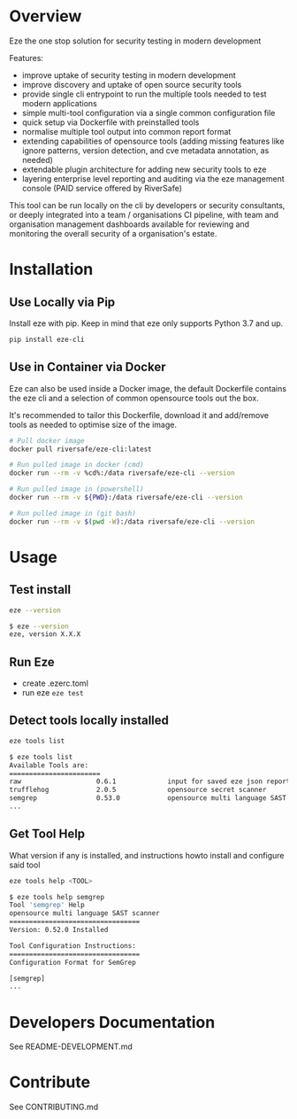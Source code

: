 # Overview

Eze the one stop solution for security testing in modern development

Features:
- improve uptake of security testing in modern development
- improve discovery and uptake of open source security tools
- provide single cli entrypoint to run the multiple tools needed to test modern applications
- simple multi-tool configuration via a single common configuration file
- quick setup via Dockerfile with preinstalled tools
- normalise multiple tool output into common report format
- extending capabilities of opensource tools
  (adding missing features like ignore patterns, version detection, and cve metadata annotation, as needed)
- extendable plugin architecture for adding new security tools to eze
- layering enterprise level reporting and auditing via the eze management console (PAID service offered by RiverSafe)

This tool can be run locally on the cli by developers or security consultants, or deeply integrated into a team / organisations CI pipeline, with team and organisation management dashboards available for reviewing and monitoring the overall security of a organisation's estate.

# Installation
## Use Locally via Pip
Install eze with pip. Keep in mind that eze only supports Python 3.7 and up.

```bash
pip install eze-cli
```

## Use in Container via Docker
Eze can also be used inside a Docker image, the default Dockerfile contains the eze cli and a selection of common opensource tools out the box.

It's recommended to tailor this Dockerfile, download it and add/remove tools as needed to optimise size of the image.

```bash
# Pull docker image
docker pull riversafe/eze-cli:latest

# Run pulled image in docker (cmd)
docker run --rm -v %cd%:/data riversafe/eze-cli --version

# Run pulled image in (powershell)
docker run --rm -v ${PWD}:/data riversafe/eze-cli --version

# Run pulled image in (git bash)
docker run --rm -v $(pwd -W):/data riversafe/eze-cli --version
```

# Usage

## Test install

```bash
eze --version
```

```bash
$ eze --version
eze, version X.X.X
```

## Run Eze

- create .ezerc.toml
- run eze
  ```eze test```

## Detect tools locally installed

```bash
eze tools list
```

```bash
$ eze tools list
Available Tools are:
=======================
raw                   0.6.1             input for saved eze json reports
trufflehog            2.0.5             opensource secret scanner
semgrep               0.53.0            opensource multi language SAST scanner
...
```

## Get Tool Help

What version if any is installed, and instructions howto install and configure said tool

```bash
eze tools help <TOOL>
```

```bash
$ eze tools help semgrep
Tool 'semgrep' Help
opensource multi language SAST scanner
=================================
Version: 0.52.0 Installed

Tool Configuration Instructions:
=================================
Configuration Format for SemGrep

[semgrep]
...
```

# Developers Documentation

See README-DEVELOPMENT.md

# Contribute

See CONTRIBUTING.md